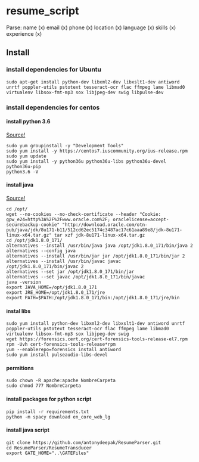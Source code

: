 # resume_script

Parse:
    name (x)
    email (x)
    phone (x)
    location (x)
    language (x)
    skills (x)
    experience (x)

## Install

### install dependencies for Ubuntu
```
sudo apt-get install python-dev libxml2-dev libxslt1-dev antiword unrtf poppler-utils pstotext tesseract-ocr flac ffmpeg lame libmad0 virtualenv libsox-fmt-mp3 sox libjpeg-dev swig libpulse-dev
```

### install dependencies for centos
#### install python 3.6
[Source!](https://www.rosehosting.com/blog/how-to-install-python-3-6-4-on-centos-7/)
    
```
sudo yum groupinstall -y "Development Tools"
sudo yum install -y https://centos7.iuscommunity.org/ius-release.rpm
sudo yum update
sudo yum install -y python36u python36u-libs python36u-devel python36u-pip
python3.6 -V
```

#### install java
[Source!](https://tecadmin.net/install-java-8-on-centos-rhel-and-fedora/)

```
cd /opt/
wget --no-cookies --no-check-certificate --header "Cookie: gpw_e24=http%3A%2F%2Fwww.oracle.com%2F; oraclelicense=accept-securebackup-cookie" "http://download.oracle.com/otn-pub/java/jdk/8u171-b11/512cd62ec5174c3487ac17c61aaa89e8/jdk-8u171-linux-x64.tar.gz" tar xzf jdk-8u171-linux-x64.tar.gz
cd /opt/jdk1.8.0_171/
alternatives --install /usr/bin/java java /opt/jdk1.8.0_171/bin/java 2
alternatives --config java
alternatives --install /usr/bin/jar jar /opt/jdk1.8.0_171/bin/jar 2
alternatives --install /usr/bin/javac javac /opt/jdk1.8.0_171/bin/javac 2
alternatives --set jar /opt/jdk1.8.0_171/bin/jar
alternatives --set javac /opt/jdk1.8.0_171/bin/javac
java -version
export JAVA_HOME=/opt/jdk1.8.0_171
export JRE_HOME=/opt/jdk1.8.0_171/jre
export PATH=$PATH:/opt/jdk1.8.0_171/bin:/opt/jdk1.8.0_171/jre/bin
```

#### instal libs

```
sudo yum install python-dev libxml2-dev libxslt1-dev antiword unrtf poppler-utils pstotext tesseract-ocr flac ffmpeg lame libmad0 virtualenv libsox-fmt-mp3 sox libjpeg-dev swig
wget https://forensics.cert.org/cert-forensics-tools-release-el7.rpm
rpm -Uvh cert-forensics-tools-release*rpm
yum --enablerepo=forensics install antiword
sudo yum install pulseaudio-libs-devel
```

#### permitions
```
sudo chown -R apache:apache NombreCarpeta
sudo chmod 777 NombreCarpeta
```

#### install packages for python script
```
pip install -r requirements.txt
python -m spacy download en_core_web_lg
```

#### install java script
```
git clone https://github.com/antonydeepak/ResumeParser.git
cd ResumeParser/ResumeTransducer
export GATE_HOME="..\GATEFiles"
```